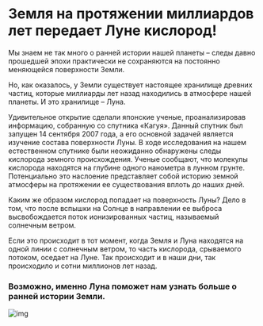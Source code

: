 # Земля на протяжении миллиардов лет передает Луне кислород!

Мы знаем не так много о ранней истории нашей планеты – следы давно прошедшей эпохи практически не сохраняются на постоянно меняющейся поверхности Земли.

Но, как оказалось, у Земли существует настоящее хранилище древних частиц, которые миллиарды лет назад находились в атмосфере нашей планеты. И это хранилище – Луна.

Удивительное открытие сделали японские ученые, проанализировав информацию, собранную со спутника «Кагуя». Данный спутник был запущен 14 сентября 2007 года, а его основной задачей является изучение состава поверхности Луны. В ходе исследования на нашем естественном спутнике были неожиданно обнаружены следы кислорода земного происхождения. Ученые сообщают, что молекулы кислорода находятся на глубине одного нанометра в лунном грунте. Потенциально это наслоение представляет собой историю земной атмосферы на протяжении ее существования вплоть до наших дней.

Каким же образом кислород попадает на поверхность Луны? Дело в том, что после вспышки на Солнце в направлении ее выброса высвобождается поток ионизированных частиц, называемый солнечным ветром.

Если это происходит в тот момент, когда Земля и Луна находятся на одной линии с солнечным ветром, то часть кислорода, срываемого потоком, оседает на Луне. Так происходит и в наши дни, так происходило и сотни миллионов лет назад.

### Возможно, именно Луна поможет нам узнать больше о ранней истории Земли.

![img](https://i.gifer.com/gzZ.gif)

